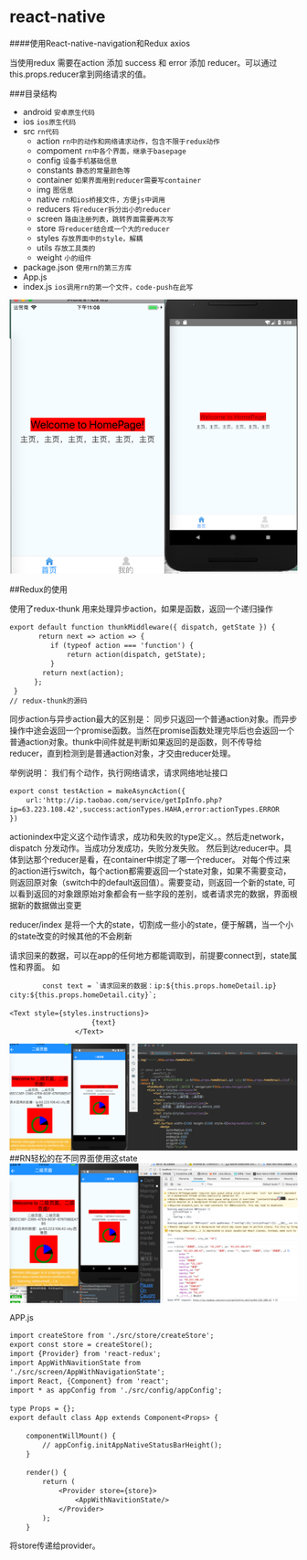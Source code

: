 # react-native

####使用React-native-navigation和Redux axios

当使用redux 需要在action 添加 success 和 error 添加 reducer。可以通过this.props.reducer拿到网络请求的值。


###目录结构

- android   	`安卓原生代码`
- ios			`ios原生代码`
- src			`rn代码`
	- action	`rn中的动作和网络请求动作，包含不限于redux动作`
	- compoment `rn中各个界面，继承于basepage`
	- config	`设备手机基础信息`
	- constants	`静态的常量颜色等`
	- container	`如果界面用到reducer需要写container`
	- img			`图信息`
	- native `rn和ios桥接文件，方便js中调用`
	- reducers	`将reducer拆分出小的reducer`
	- screen	`路由注册列表，跳转界面需要再次写`
	- store	`将reducer结合成一个大的reducer`
	- styles	`存放界面中的style，解耦`
	- utils	`存放工具类的`
	- weight	`小的组件`
- package.json 	`使用rn的第三方库`
- App.js	
- index.js	`ios调用rn的第一个文件，code-push在此写`

![img](reademeImg/01.png)



##Redux的使用

使用了redux-thunk
用来处理异步action，如果是函数，返回一个递归操作

```
export default function thunkMiddleware({ dispatch, getState }) {
       return next => action => {
          if (typeof action === 'function') {
              return action(dispatch, getState);
          }
        return next(action);
      };
 }
// redux-thunk的源码

```

同步action与异步action最大的区别是：
同步只返回一个普通action对象。而异步操作中途会返回一个promise函数。当然在promise函数处理完毕后也会返回一个普通action对象。thunk中间件就是判断如果返回的是函数，则不传导给reducer，直到检测到是普通action对象，才交由reducer处理。

举例说明：
我们有个动作，执行网络请求，请求网络地址接口

```
export const testAction = makeAsyncAction({
    url:'http://ip.taobao.com/service/getIpInfo.php?ip=63.223.108.42',success:actionTypes.HAHA,error:actionTypes.ERROR
})

```

actionindex中定义这个动作请求，成功和失败的type定义。。然后走network，dispatch 分发动作。当成功分发成功，失败分发失败。
然后到达reducer中。具体到达那个reducer是看，在container中绑定了哪一个reducer。
对每个传过来的action进行switch，每个action都需要返回一个state对象，如果不需要变动，则返回原对象（switch中的default返回值）。需要变动，则返回一个新的state, 可以看到返回的对象跟原始对象都会有一些字段的差别，或者请求完的数据，界面根据新的数据做出变更

reducer/index
是将一个大的state，切割成一些小的state，便于解耦，当一个小的state改变的时候其他的不会刷新

请求回来的数据，可以在app的任何地方都能调取到，前提要connect到，state属性和界面。
如

```
        const text = `请求回来的数据：ip:${this.props.homeDetail.ip} city:${this.props.homeDetail.city}`;

<Text style={styles.instructions}>
                    {text}
                </Text>

```

![img](reademeImg/02.png)
##RN轻松的在不同界面使用这state
![img](reademeImg/03.png)

APP.js

```
import createStore from './src/store/createStore';
export const store = createStore();
import {Provider} from 'react-redux';
import AppWithNavitionState from './src/screen/AppWithNavigationState';
import React, {Component} from 'react';
import * as appConfig from './src/config/appConfig';

type Props = {};
export default class App extends Component<Props> {

    componentWillMount() {
        // appConfig.initAppNativeStatusBarHeight();
    }

    render() {
        return (
            <Provider store={store}>
                <AppWithNavitionState/>
            </Provider>
        );
    }

```
将store传递给provider。






